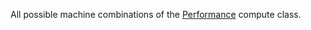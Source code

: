 All possible machine combinations of the 
[Performance](https://cloud.google.com/kubernetes-engine/docs/how-to/performance-pods) compute class.
